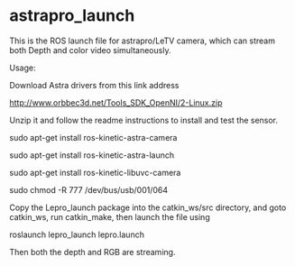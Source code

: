 # astrapro_launch
This is the ROS launch file for astrapro/LeTV camera, which can stream both Depth and color video simultaneously.

Usage:

Download Astra drivers from this link address

http://www.orbbec3d.net/Tools_SDK_OpenNI/2-Linux.zip

Unzip it and follow the readme instructions to install and test the sensor.

sudo apt-get install ros-kinetic-astra-camera

sudo apt-get install ros-kinetic-astra-launch

sudo apt-get install ros-kinetic-libuvc-camera

sudo chmod -R 777 /dev/bus/usb/001/064

Copy the Lepro_launch package into the catkin_ws/src directory, and goto
catkin_ws, run catkin_make, then launch the file using

roslaunch lepro_launch lepro.launch

Then both the depth and RGB are streaming.


